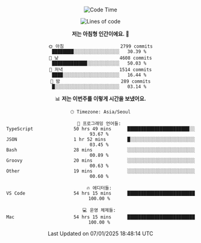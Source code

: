 <div align="center">

<br />

 <!--START_SECTION:waka-->
![Code Time](http://img.shields.io/badge/Code%20Time-3%2C934%20hrs%2033%20mins-blue)

![Lines of code](https://img.shields.io/badge/%EC%A0%80%EB%8A%94%20%EC%97%AC%ED%83%9C%EA%B9%8C%EC%A7%80%20-4.8%20million%20%EC%A4%84%EC%9D%98%20%EC%BD%94%EB%93%9C%EB%A5%BC%20%EC%9E%91%EC%84%B1%ED%96%88%EC%96%B4%EC%9A%94.-blue)

**저는 아침형 인간이에요. 🐤** 

```text
🌞 아침                     2799 commits        ████████░░░░░░░░░░░░░░░░░   30.39 % 
🌆 낮　                     4608 commits        █████████████░░░░░░░░░░░░   50.03 % 
🌃 저녁                     1514 commits        ████░░░░░░░░░░░░░░░░░░░░░   16.44 % 
🌙 밤　                     289 commits         █░░░░░░░░░░░░░░░░░░░░░░░░   03.14 % 
```


📊 **저는 이번주를 이렇게 시간을 보냈어요.** 

```text
🕑︎ Timezone: Asia/Seoul

💬 프로그래밍 언어들: 
TypeScript               50 hrs 49 mins      ███████████████████████░░   93.67 % 
JSON                     1 hr 52 mins        █░░░░░░░░░░░░░░░░░░░░░░░░   03.45 % 
Bash                     28 mins             ░░░░░░░░░░░░░░░░░░░░░░░░░   00.89 % 
Groovy                   20 mins             ░░░░░░░░░░░░░░░░░░░░░░░░░   00.63 % 
Other                    19 mins             ░░░░░░░░░░░░░░░░░░░░░░░░░   00.60 % 

🔥 에디터들: 
VS Code                  54 hrs 15 mins      █████████████████████████   100.00 % 

💻 운영 체제들: 
Mac                      54 hrs 15 mins      █████████████████████████   100.00 % 
```


 Last Updated on 07/01/2025 18:48:14 UTC
<!--END_SECTION:waka-->

</div>
